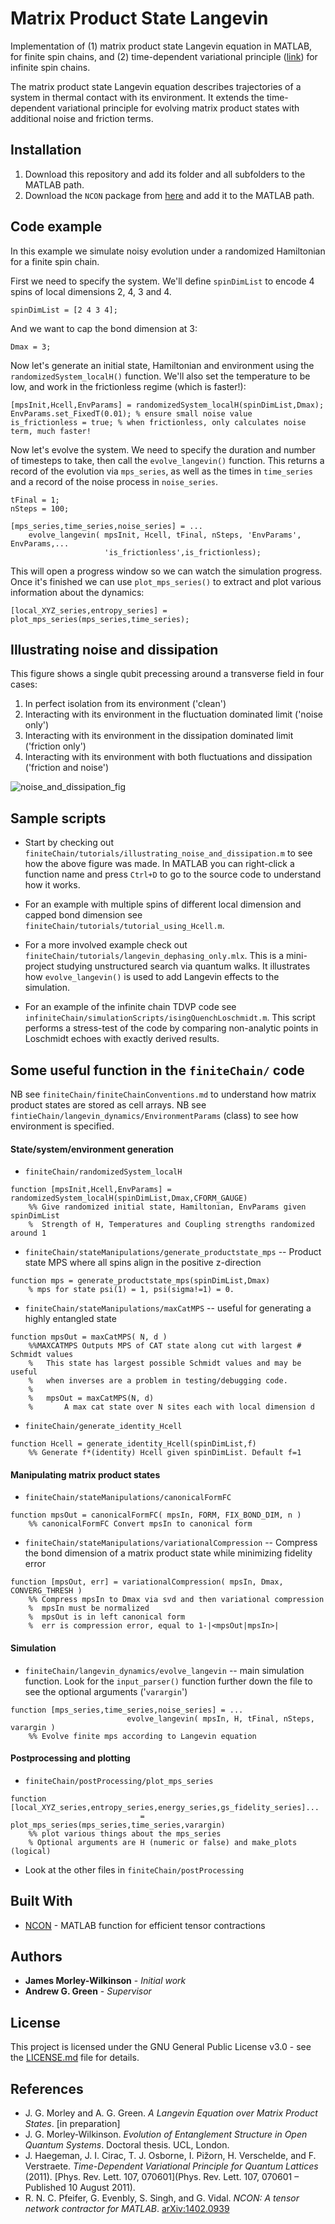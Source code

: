 # Matrix Product State Langevin

Implementation of (1) matrix product state Langevin equation in MATLAB, for finite spin chains, and (2) time-dependent variational principle ([link](https://journals.aps.org/prl/abstract/10.1103/PhysRevLett.107.070601)) for infinite spin chains.

The matrix product state Langevin equation describes trajectories of a system in thermal contact with its environment. It extends the time-dependent variational principle for evolving matrix product states with additional noise and friction terms.



## Installation

1. Download this repository and add its folder and all subfolders to the 
MATLAB path.  
2. Download the `NCON` package from [here](https://arxiv.org/abs/1402.0939) and add it to the MATLAB path.

## Code example

In this example we simulate noisy evolution under a randomized Hamiltonian for a finite spin chain.

First we need to specify the system. We'll define `spinDimList` to encode 4 spins of local dimensions 2, 4, 3 and 4.
```
spinDimList = [2 4 3 4];
```
And we want to cap the bond dimension at 3:
```
Dmax = 3;
```

Now let's generate an initial state, Hamiltonian and environment using the `randomizedSystem_localH()` function. We'll also
set the temperature to be low, and work in the frictionless regime (which is faster!):
```
[mpsInit,Hcell,EnvParams] = randomizedSystem_localH(spinDimList,Dmax);
EnvParams.set_FixedT(0.01); % ensure small noise value
is_frictionless = true; % when frictionless, only calculates noise term, much faster!
```

Now let's evolve the system. We need to specify the duration and number of timesteps to take, then call the `evolve_langevin()` function. This returns a record of the evolution via `mps_series`, as well as the times in `time_series` and a record of the noise process in `noise_series`.
```
tFinal = 1;
nSteps = 100;

[mps_series,time_series,noise_series] = ...
    evolve_langevin( mpsInit, Hcell, tFinal, nSteps, 'EnvParams', EnvParams,...
                     'is_frictionless',is_frictionless);
```

This will open a progress window so we can watch the simulation progress. Once it's finished we can use `plot_mps_series()` to
extract and plot various information about the dynamics:
```
[local_XYZ_series,entropy_series] = plot_mps_series(mps_series,time_series);

```

## Illustrating noise and dissipation

This figure shows a single qubit precessing around a transverse field in four cases:
 1. In perfect isolation from its environment ('clean')
 2. Interacting with its environment in the fluctuation dominated limit ('noise only')
 3. Interacting with its environment in the dissipation dominated limit ('friction only')
 4. Interacting with its environment with both fluctuations and dissipation ('friction and noise')

![noise_and_dissipation_fig](https://github.com/JGMorley/mps_langevin/blob/master/finiteChain/tutorials/illustrating_fig.png)

## Sample scripts

* Start by checking out `finiteChain/tutorials/illustrating_noise_and_dissipation.m` to see how the above figure was made. In MATLAB you can right-click a function name and press `Ctrl+D` to go to the source code to understand how it works.

* For an example with multiple spins of different local dimension and capped bond dimension see `finiteChain/tutorials/tutorial_using_Hcell.m`.

* For a more involved example check out `finiteChain/tutorials/langevin_dephasing_only.mlx`. This is a mini-project studying unstructured search via quantum walks. It illustrates how `evolve_langevin()` is used to add Langevin effects to the simulation.

* For an example of the infinite chain TDVP code see `infiniteChain/simulationScripts/isingQuenchLoschmidt.m`. This script performs a stress-test of the code by comparing non-analytic points in Loschmidt echoes with exactly derived results.

## Some useful function in the `finiteChain/` code

NB see `finiteChain/finiteChainConventions.md` to understand how matrix product states are stored as cell arrays.
NB see `fintieChain/langevin_dynamics/EnvironmentParams` (class) to see how environment is specified.

#### State/system/environment generation

* `finiteChain/randomizedSystem_localH`
```
function [mpsInit,Hcell,EnvParams] = randomizedSystem_localH(spinDimList,Dmax,CFORM_GAUGE)
    %% Give randomized initial state, Hamiltonian, EnvParams given spinDimList
    %  Strength of H, Temperatures and Coupling strengths randomized around 1
```

* `finiteChain/stateManipulations/generate_productstate_mps` -- Product state MPS where all spins align in the positive z-direction
```
function mps = generate_productstate_mps(spinDimList,Dmax)
    % mps for state psi(1) = 1, psi(sigma!=1) = 0.
```

* `finiteChain/stateManipulations/maxCatMPS` -- useful for generating a highly entangled state
```
function mpsOut = maxCatMPS( N, d )
    %%MAXCATMPS Outputs MPS of CAT state along cut with largest # Schmidt values
    %   This state has largest possible Schmidt values and may be useful
    %   when inverses are a problem in testing/debugging code.
    %
    %   mpsOut = maxCatMPS(N, d) 
    %       A max cat state over N sites each with local dimension d
 ```

* `finiteChain/generate_identity_Hcell`
```
function Hcell = generate_identity_Hcell(spinDimList,f)
    %% Generate f*(identity) Hcell given spinDimList. Default f=1
```

#### Manipulating matrix product states

* `finiteChain/stateManipulations/canonicalFormFC`

```
function mpsOut = canonicalFormFC( mpsIn, FORM, FIX_BOND_DIM, n )
    %% canonicalFormFC Convert mpsIn to canonical form
```

* `finiteChain/stateManipulations/variationalCompression` -- Compress the bond dimension of a matrix product state while minimizing fidelity error
```
function [mpsOut, err] = variationalCompression( mpsIn, Dmax, CONVERG_THRESH )
    %% Compress mpsIn to Dmax via svd and then variational compression
    %  mpsIn must be normalized
    %  mpsOut is in left canonical form
    %  err is compression error, equal to 1-|<mpsOut|mpsIn>|
```

#### Simulation

* `finiteChain/langevin_dynamics/evolve_langevin` -- main simulation function. Look for the `input_parser()` function further down the file to see the optional arguments ('`varargin`')
```
function [mps_series,time_series,noise_series] = ...
                          evolve_langevin( mpsIn, H, tFinal, nSteps, varargin )
    %% Evolve finite mps according to Langevin equation
```

#### Postprocessing and plotting

* `finiteChain/postProcessing/plot_mps_series`
```
function [local_XYZ_series,entropy_series,energy_series,gs_fidelity_series]...
                             = plot_mps_series(mps_series,time_series,varargin)
    %% plot various things about the mps_series
    % Optional arguments are H (numeric or false) and make_plots (logical)
```

* Look at the other files in `finiteChain/postProcessing`

## Built With

* [NCON](https://arxiv.org/abs/1402.0939) - MATLAB function for efficient tensor contractions

## Authors

* **James Morley-Wilkinson** - *Initial work*
* **Andrew G. Green** - *Supervisor*

## License

This project is licensed under the GNU General Public License v3.0 - see the [LICENSE.md](LICENSE.md) file for details.

## References

* J. G. Morley and A. G. Green. *A Langevin Equation over Matrix Product States*. [in preparation]
* J. G. Morley-Wilkinson. *Evolution of Entanglement Structure in Open Quantum Systems*. Doctoral thesis. UCL, London.
* J. Haegeman, J. I. Cirac, T. J. Osborne, I. Pižorn, H. Verschelde, and F. Verstraete. *Time-Dependent Variational Principle for Quantum Lattices* (2011). [Phys. Rev. Lett. 107, 070601](Phys. Rev. Lett. 107, 070601 – Published 10 August 2011).
* R. N. C. Pfeifer, G. Evenbly, S. Singh, and G. Vidal. *NCON: A tensor network contractor for MATLAB*. [arXiv:1402.0939](https://arxiv.org/abs/1402.0939)
